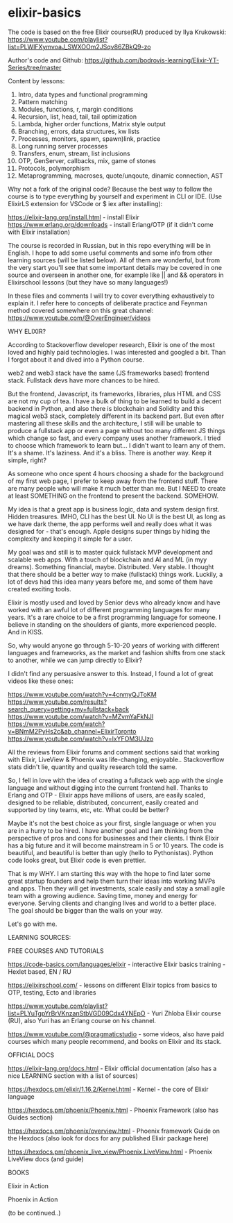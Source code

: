 # elixir-basics
The code is based on the free Elixir course(RU) produced by Ilya Krukowski: 
https://www.youtube.com/playlist?list=PLWlFXymvoaJ_SWXOOm2JSqv86ZBkQ9-zo

Author's code and Github:
https://github.com/bodrovis-learning/Elixir-YT-Series/tree/master

Content by lessons:

1. Intro, data types and functional programming
2. Pattern matching
3. Modules, functions, r, margin conditions
4. Recursion, list, head, tail, tail optimization
5. Lambda, higher order functions, Matrix style output
6. Branching, errors, data structures, kw lists
7. Processes, monitors, spawn, spawn)link, practice
8. Long running server processes
9. Transfers, enum, stream, list inclusions
10. OTP, GenServer, callbacks, mix, game of stones
11. Protocols, polymorphism
12. Metaprogramming, macroses, quote/unqoute, dinamic connection, AST

Why not a fork of the original code? Because the best way to follow the course is to type everything by yourself and experiment in CLI or IDE. (Use ElixirLS extension for VSCode or $ iex after installing):

https://elixir-lang.org/install.html - install Elixir
https://www.erlang.org/downloads - install Erlang/OTP (if it didn't come with Elixir installation)

The course is recorded in Russian, but in this repo everything will be in English.
I hope to add some useful comments and some info from other learning sources (will be listed below). All of them are wonderful, but from the very start you'll see that some important details may be covered in one source and overseen in another one, for example like || and && operators in Elixirschool lessons 
(but they have so many languages!) 

In these files and comments  I will try to cover everything exhaustively to explain it. 
I refer here to concepts of deliberate practice and Feynman method covered somewhere on this great channel:
https://www.youtube.com/@OverEngineer/videos 

WHY ELIXIR?

According to Stackoverflow developer research, Elixir is one of the most loved and highly paid technologies.
I was interested and googled a bit. Than I forgot about it and dived into a Python course.

web2 and web3 stack have the same (JS frameworks based) frontend stack.
Fullstack devs have more chances to be hired.

But the frontend, Javascript, its frameworks, libraries, plus HTML and CSS are not my cup of tea.
I have a bulk of thing to be learned to build a decent backend in Python, and also there is blockchain and Solidity and this magical web3 stack, completely different in its backend part. 
But even after mastering all these skills and the architecture, I still will be unable to produce a fullstack app or even a page without too many different JS things which change so fast, and every company uses another framework. I tried to choose which framework to learn but...
I didn't want to learn any of them. It's a shame. It's laziness. And it's a bliss. There is another way.
Keep it simple, right?

As someone who once spent 4 hours choosing a shade for the background of my first web page, I prefer to keep away from the frontend stuff. There are many people who will make it much better than me. 
But I NEED to create at least SOMETHING on the frontend to present the backend. SOMEHOW.

My idea is that a great app is business logic, data and system design first. Hidden treasures.
IMHO, CLI has the best UI. No UI is the best UI, as long as we have dark theme, the app performs well
and really does what it was designed for - that's enough. 
Apple designs super things by hiding the complexity and keeping it simple for a user.

My goal was and still is to master quick fullstack MVP development and scalable web apps. With a touch
of blockchain and AI and ML (in myy dreams). Something financial, maybe. Distributed. Very stable.
I thought that there should be a better way to make (fullstack) things work.
Luckily, a lot of devs had this idea many years before me, and some of them have created exciting tools.

Elixir is mostly used and loved by Senior devs who already know and have worked with an awful lot of different programming languages for many years. It's a rare choice to be a first programming language for someone. I believe in standing on the shoulders of giants, more experienced people. And in KISS.

So, why would anyone go through 5-10-20 years of working with different languages and frameworks,
as the market and fashion shifts from one stack to another, while we can jump directly to Elixir?

I didn't find any persuasive answer to this. Instead, I found a lot of great videos like these ones:

https://www.youtube.com/watch?v=4cnmyQJToKM
https://www.youtube.com/results?search_query=getting+my+fullstack+back
https://www.youtube.com/watch?v=MZvmYaFkNJI
https://www.youtube.com/watch?v=BNmM2PyHs2c&ab_channel=ElixirToronto
https://www.youtube.com/watch?v=lxYFOM3UJzo

All the reviews from Elixir forums and comment sections said that working with Elixir, LiveView & Phoenix was life-changing, enjoyable.. Stackoverflow stats didn't lie, quantity and quality research told the same.

So, I fell in love with the idea of creating a fullstack web app with the single language and without digging into the current frontend hell.
Thanks to Erlang and OTP - Elixir apps have millions of users, are easily scaled, designed to be reliable, distributed, concurrent, easily created and supported by tiny teams, etc, etc. What could be better?

Maybe it's not the best choice as your first, single language or when you are in a hurry to be hired.
I have another goal and I am thinking from the perspective of pros and cons for businesses and their clients. I think Elixir has a big future and it will become mainstream in 5 or 10 years.
The code is beautiful, and beautiful is better than ugly (hello to Pythonistas).
Python code looks great, but Elixir code is even prettier.

That is my WHY. I am starting this way with the hope to find later some great startup founders and help them turn their ideas into working MVPs and apps. Then they will get investments, scale easily and stay a small agile team with a growing audience. Saving time, money and energy for everyone. Serving clients and changing lives and world to a better place. The goal should be bigger than the walls on your way.

Let's go with me.

LEARNING SOURCES:

FREE COURSES AND TUTORIALS

https://code-basics.com/languages/elixir - interactive Elixir basics training - Hexlet based, EN / RU

https://elixirschool.com/ - lessons on different Elixir topics from basics to OTP, testing, Ecto and libraries

https://www.youtube.com/playlist?list=PLYuTgpYrBrVKnzanStbVGD09Cdx4YNEpO - Yuri Zhloba Elixir course (RU), also Yuri has an Erlang course on his channel.

https://www.youtube.com/@pragmaticstudio - some videos, also have paid courses which many people recommend, and books on Elixir and its stack.


OFFICIAL DOCS

https://elixir-lang.org/docs.html - Elixir official documentation (also has a nice LEARNING section with a list of sources)

https://hexdocs.pm/elixir/1.16.2/Kernel.html - Kernel - the core of Elixir language

https://hexdocs.pm/phoenix/Phoenix.html - Phoenix Framework (also has Guides section)

https://hexdocs.pm/phoenix/overview.html - Phoenix framework Guide on the Hexdocs (also look for docs for any published Elixir package here)

https://hexdocs.pm/phoenix_live_view/Phoenix.LiveView.html - Phoenix LiveView docs (and guide)

BOOKS

Elixir in Action

Phoenix in Action

(to be continued..)


